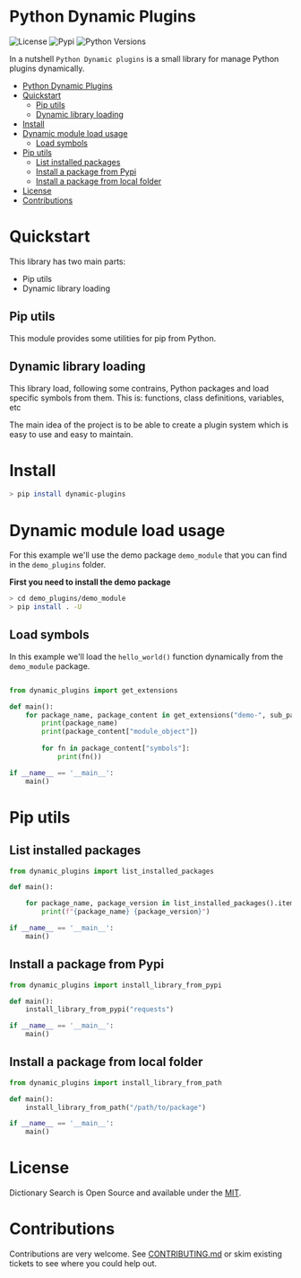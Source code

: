# Python Dynamic Plugins

![License](https://img.shields.io/pypi/l/dynamic-plugins)
![Pypi](https://img.shields.io/pypi/v/dynamic-plugins)
![Python Versions](https://img.shields.io/badge/Python-3.10%20%7C%203.11-blue)

In a nutshell ``Python Dynamic plugins`` is a small library for manage Python plugins dynamically.

<!-- START doctoc generated TOC please keep comment here to allow auto update -->
<!-- DON'T EDIT THIS SECTION, INSTEAD RE-RUN doctoc TO UPDATE -->

- [Python Dynamic Plugins](#python-dynamic-plugins)
- [Quickstart](#quickstart)
  - [Pip utils](#pip-utils)
  - [Dynamic library loading](#dynamic-library-loading)
- [Install](#install)
- [Dynamic module load usage](#dynamic-module-load-usage)
  - [Load symbols](#load-symbols)
- [Pip utils](#pip-utils-1)
  - [List installed packages](#list-installed-packages)
  - [Install a package from Pypi](#install-a-package-from-pypi)
  - [Install a package from local folder](#install-a-package-from-local-folder)
- [License](#license)
- [Contributions](#contributions)

<!-- END doctoc generated TOC please keep comment here to allow auto update -->

# Quickstart

This library has two main parts:

- Pip utils
- Dynamic library loading 

## Pip utils

This module provides some utilities for pip from Python.

## Dynamic library loading

This library load, following some contrains, Python packages and load specific symbols from them. This is: functions, class definitions, variables, etc 

The main idea of the project is to be able to create a plugin system which is easy to use and easy to maintain. 

# Install

```bash
> pip install dynamic-plugins
```

# Dynamic module load usage

For this example we'll use the demo package ```demo_module``` that you can find in the ```demo_plugins``` folder.

**First you need to install the demo package**

```bash
> cd demo_plugins/demo_module
> pip install . -U
```

## Load symbols 

In this example we'll load the ```hello_world()``` function dynamically from the ```demo_module``` package.

```python

from dynamic_plugins import get_extensions

def main():
    for package_name, package_content in get_extensions("demo-", sub_package="setup",symbols="hello_world").items():
        print(package_name)
        print(package_content["module_object"])
        
        for fn in package_content["symbols"]:
            print(fn())

if __name__ == '__main__':
    main()

```

# Pip utils

## List installed packages

```python
from dynamic_plugins import list_installed_packages

def main():

    for package_name, package_version in list_installed_packages().items():
        print(f"{package_name} {package_version}")

if __name__ == '__main__':
    main()

```

## Install a package from Pypi

```python
from dynamic_plugins import install_library_from_pypi

def main():
    install_library_from_pypi("requests")

if __name__ == '__main__':
    main()

```

## Install a package from local folder

```python
from dynamic_plugins import install_library_from_path

def main():
    install_library_from_path("/path/to/package")

if __name__ == '__main__':
    main()

```

# License

Dictionary Search is Open Source and available under the [MIT](https://github.com/cr0hn/python-dynamic-plugins/blob/main/LICENSE).

# Contributions

Contributions are very welcome. See [CONTRIBUTING.md](https://github.com/cr0hn/python-dynamic-plugins/blob/main/CONTRIBUTING.md) or skim existing tickets to see where you could help out.
